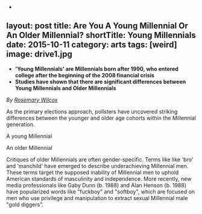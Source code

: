 -
layout: post
title: Are You A Young Millennial Or An Older Millennial?
shortTitle: Young Millennials 
date:   2015-10-11
category: arts
tags: [weird]
image: drive1.jpg
---
- __'Young Millennials' are Millennials born after 1990, who entered college
  after the beginning of the 2008 financial crisis__
- __Studies have shown that there are significant differences between Young
  Millennials and Older Millennials__

*By [Rosemary Wilcox](https://www.facebook.com/rosemarypwilcox)*

As the primary elections approach, pollsters have uncovered striking differences
between the younger and older age cohorts within the Millennial generation. 

A young Millennial 

An older Millennial



Critiques of older Millennials are often gender-specific.  Terms like like 'bro'
and 'manchild' have emerged to describe underachieving Millennial men.  These
terms target the supposed inability of Millennial men to uphold American
standards of masculinity and independence.  More recently, new media
professionals like Gaby Dunn (b. 1988) and Alan Henson (b.  1988) have
popularized words like "fuckboy" and "softboy", which are focused on men who use
privilege and manipulation to extract sexual Millennial male "gold diggers".
